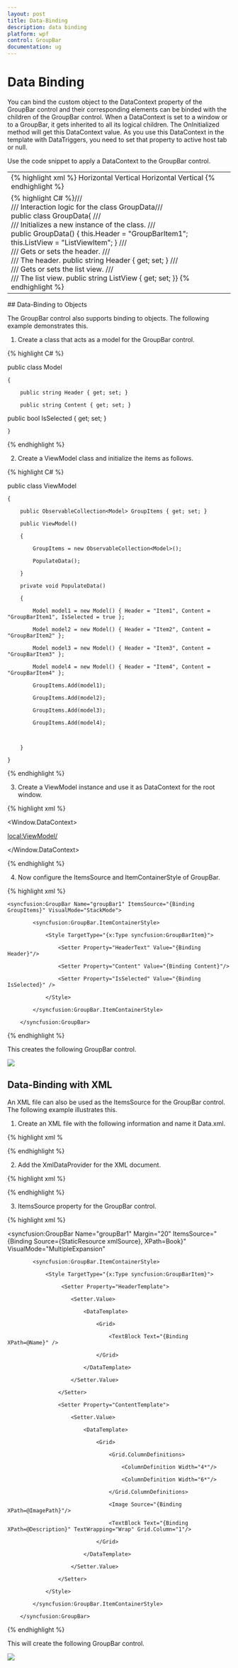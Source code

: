 ```yaml
---
layout: post
title: Data-Binding
description: data binding
platform: wpf
control: GroupBar
documentation: ug
---
```


# Data Binding

You can bind the custom object to the DataContext property of the GroupBar control and their corresponding elements can be binded with the children of the GroupBar control. When a DataContext is set to a window or to a GroupBar, it gets inherited to all its logical children. The OnInitialized method will get this DataContext value. As you use this DataContext in the template with DataTriggers, you need to set that property to active host tab or null.

Use the code snippet to apply a DataContext to the GroupBar control.



<table>
<tr>
<td>
{% highlight xml %}<Window x:Class="WpfApplication1.Window1"    xmlns="http://schemas.microsoft.com/winfx/2006/xaml/presentation"    xmlns:x="http://schemas.microsoft.com/winfx/2006/xaml"    xmlns:syncfusion="http://schemas.syncfusion.com/wpf"    xmlns:local="clr-namespace:WpfApplication1"    Title="Window1" Height="300" Width="300">  <Window.Resources>    <!--Custom object which is defined in the code behind can be accessed through the key logic in XAML-->    <local:GroupData x:Key="groupData" />  </Window.Resources>  <Grid Margin="30">    <!-- Adding GroupBar -->    <syncfusion:GroupBar Height="200" DataContext="{Binding groupData}"    VisualMode="Default" AllowCollapse="True" Width="230" Name="groupBar">      <!-- Adding GroupBarItem -->      <syncfusion:GroupBarItem Name="groupBarItem" Header="{Binding Header}">        <!-- Adding content for GroupBar item using panel -->        <StackPanel Orientation="Vertical">          <TextBlock Text="GroupBar Orientation" Margin="4,4,2,2"/>          <RadioButton IsChecked="True" Margin="4,2,2,2">Horizontal</RadioButton>          <RadioButton Margin="4,2,2,2">Vertical</RadioButton>          <TextBlock Text="GroupView Orientation" Margin="4,4,2,2"/>          <RadioButton Margin="4,2,2,2">Horizontal</RadioButton>          <RadioButton IsChecked="True" Margin="4,2,2,2">Vertical</RadioButton>        </StackPanel>      </syncfusion:GroupBarItem>      <!-- Adding GroupBarItem -->      <syncfusion:GroupBarItem Name="groupBarItem1" HeaderImageSource="Label.gif" Header="General">        <!-- Adding content for GroupBar item using GroupView -->        <syncfusion:GroupView Name="groupView" IsListViewMode="True">          <syncfusion:GroupViewItem Text="{Binding ListView}"/>          <syncfusion:GroupViewItem Text="Show ContextMenu"/>          <syncfusion:GroupViewItem Text="Show ToolTip"/>        </syncfusion:GroupView>      </syncfusion:GroupBarItem>    </syncfusion:GroupBar>  </Grid></Window> {% endhighlight %} </td></tr>
<tr>
<td>
{% highlight C# %}/// <summary>/// Interaction logic for the class GroupData/// </summary>public class GroupData{    /// <summary>    /// Initializes a new instance of the <see cref="GroupData"/> class.    /// </summary>    public GroupData()    {        this.Header = "GroupBarItem1";        this.ListView = "ListViewItem";    }    /// <summary>    /// Gets or sets the header.    /// </summary>    /// <value>The header.</value>    public string Header    {        get;        set;    }    /// <summary>    /// Gets or sets the list view.    /// </summary>    /// <value>The list view.</value>    public string ListView    {        get;        set;    }}
{% endhighlight %}
</td></tr>
</table>
## Data-Binding to Objects

The GroupBar control also supports binding to objects. The following example demonstrates this.

1. Create a class that acts as a model for the GroupBar control.



{% highlight C# %}

public class Model

    {

        public string Header { get; set; }

        public string Content { get; set; }

public bool IsSelected { get; set; }



    }

{% endhighlight %}

2. Create a ViewModel class and initialize the items as follows.



{% highlight C# %}

   public class ViewModel

    {

        public ObservableCollection<Model> GroupItems { get; set; }

        public ViewModel()

        {

            GroupItems = new ObservableCollection<Model>();

            PopulateData();

        }

        private void PopulateData()

        {

            Model model1 = new Model() { Header = "Item1", Content = "GroupBarItem1", IsSelected = true };

            Model model2 = new Model() { Header = "Item2", Content = "GroupBarItem2" };

            Model model3 = new Model() { Header = "Item3", Content = "GroupBarItem3" };

            Model model4 = new Model() { Header = "Item4", Content = "GroupBarItem4" };

            GroupItems.Add(model1);

            GroupItems.Add(model2);

            GroupItems.Add(model3);

            GroupItems.Add(model4);



        }

    }

{% endhighlight %}



3. Create a ViewModel instance and use it as DataContext for the root window.



{% highlight xml %}

<Window.DataContext>

   <local:ViewModel/>

</Window.DataContext>


{% endhighlight %}


4. Now configure the ItemsSource and ItemContainerStyle of GroupBar.



{% highlight xml %}

    <syncfusion:GroupBar Name="groupBar1" ItemsSource="{Binding GroupItems}" VisualMode="StackMode">

            <syncfusion:GroupBar.ItemContainerStyle>

                <Style TargetType="{x:Type syncfusion:GroupBarItem}">

                    <Setter Property="HeaderText" Value="{Binding Header}"/>

                    <Setter Property="Content" Value="{Binding Content}"/>

                    <Setter Property="IsSelected" Value="{Binding IsSelected}" />

                </Style>

            </syncfusion:GroupBar.ItemContainerStyle>        

        </syncfusion:GroupBar>


{% endhighlight %}


This creates the following GroupBar control. 



![](Data-Binding_images/Data-Binding_img1.png)



## Data-Binding with XML

An XML file can also be used as the ItemsSource for the GroupBar control. The following example illustrates this.

1. Create an XML file with the following information and name it Data.xml.



{% highlight xml %

<?xml version="1.0" encoding="utf-8" ?>

<Books>



  <Book Name="Programming {% highlight C# %} 4.0" Description="Learn {% highlight C# %} fundamentals, such as variables, flow control, loops, and methods" ImagePath="programming-c-sharp-four.png"/>

  <Book Name="Programming WPF" Description="A tutorial on XAML, the new HTML-like markup language for declaring Windows UI" ImagePath="programming-wpf.png"/>

  <Book Name="Essential WPF" Description="Visuals and media, including 2D, 3D, video, and animation" ImagePath="essential_wpf.png"/>

  <Book Name="WPF Unleashed" Description="Examines the WPF feature areas in incredible depth: controls, layout, resources, data binding, styling, graphics, animation, and more" ImagePath="wpf-unleashed.png"/>



</Books>

{% endhighlight %}



2. Add the XmlDataProvider for the XML document.



{% highlight xml %}

<XmlDataProvider Source="Data.xml" x:Key="xmlSource" XPath="Books"/> 

{% endhighlight %}



3. ItemsSource property for the GroupBar control.



{% highlight xml %}

<syncfusion:GroupBar Name="groupBar1" Margin="20" ItemsSource="{Binding Source={StaticResource xmlSource}, XPath=Book}" VisualMode="MultipleExpansion"  

  >

            <syncfusion:GroupBar.ItemContainerStyle>

                <Style TargetType="{x:Type syncfusion:GroupBarItem}">

                     <Setter Property="HeaderTemplate">

                        <Setter.Value>

                            <DataTemplate>

                                <Grid>

                                    <TextBlock Text="{Binding XPath=@Name}" />

                                </Grid>

                            </DataTemplate>

                        </Setter.Value>

                    </Setter>

                    <Setter Property="ContentTemplate">

                        <Setter.Value>

                            <DataTemplate>

                                <Grid>

                                    <Grid.ColumnDefinitions>

                                        <ColumnDefinition Width="4*"/>

                                        <ColumnDefinition Width="6*"/>

                                    </Grid.ColumnDefinitions>

                                    <Image Source="{Binding XPath=@ImagePath}"/>

                                    <TextBlock Text="{Binding XPath=@Description}" TextWrapping="Wrap" Grid.Column="1"/>

                                </Grid>                               

                            </DataTemplate>

                        </Setter.Value>

                    </Setter>

                </Style>

            </syncfusion:GroupBar.ItemContainerStyle>        

        </syncfusion:GroupBar>

{% endhighlight %}



This will create the following GroupBar control.



![](Data-Binding_images/Data-Binding_img2.png)



